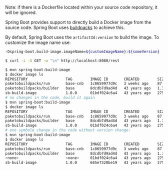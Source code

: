 Note: if there is a Dockerfile located within your source code repository, it will be ignored.

Spring Boot provides support to directly build a Docker image from the source code.
Spring Boot uses [buildpacks](https://buildpacks.io/) to achieve this.

By default, Spring Boot uses the `artifactId:version` to build the image.
To customize the image name use:

```bash
-Dspring-boot.build-image.imageName=${customImageName}:${someVersion} 
```


```bash
$ curl -i -X GET -w "\n" http://localhost:8080/rest
```

```bash
$ mvn spring-boot:build-image
$ docker image ls
REPOSITORY                 TAG        IMAGE ID       CREATED        SIZE
paketobuildpacks/run       base-cnb   1c8659977d9c   3 weeks ago    87.1MB
paketobuildpacks/builder   base       8dcdb7d9ad4d   43 years ago   1.36GB
sb-build-image             1.0.0      01bdf024c6a4   43 years ago   275MB
# no changes in the code, build it again
$ mvn spring-boot:build-image
$ docker image ls
REPOSITORY                 TAG        IMAGE ID       CREATED        SIZE
paketobuildpacks/run       base-cnb   1c8659977d9c   3 weeks ago    87.1MB
paketobuildpacks/builder   base       8dcdb7d9ad4d   43 years ago   1.36GB
sb-build-image             1.0.0      01bdf024c6a4   43 years ago   275MB
# one symbole change in the code without version change:
$ mvn spring-boot:build-image
$ docker image ls
REPOSITORY                 TAG        IMAGE ID       CREATED        SIZE
paketobuildpacks/run       base-cnb   1c8659977d9c   3 weeks ago    87.1MB
paketobuildpacks/builder   base       8dcdb7d9ad4d   43 years ago   1.36GB
<none>                     <none>     01bdf024c6a4   43 years ago   275MB
sb-build-image             1.0.0      665e7320be19   43 years ago   275MB
```